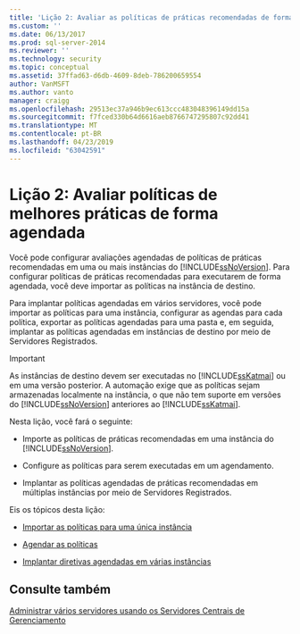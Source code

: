 ```yaml
---
title: 'Lição 2: Avaliar as políticas de práticas recomendadas de forma programada | Microsoft Docs'
ms.custom: ''
ms.date: 06/13/2017
ms.prod: sql-server-2014
ms.reviewer: ''
ms.technology: security
ms.topic: conceptual
ms.assetid: 37ffad63-d6db-4609-8deb-786200659554
author: VanMSFT
ms.author: vanto
manager: craigg
ms.openlocfilehash: 29513ec37a946b9ec613ccc483048396149dd15a
ms.sourcegitcommit: f7fced330b64d6616aeb8766747295807c92dd41
ms.translationtype: MT
ms.contentlocale: pt-BR
ms.lasthandoff: 04/23/2019
ms.locfileid: "63042591"
---
```

# <a name="lesson-2-evaluate-best-practices-policies-on-a-scheduled-basis"></a>Lição 2: Avaliar políticas de melhores práticas de forma agendada
  Você pode configurar avaliações agendadas de políticas de práticas recomendadas em uma ou mais instâncias do [!INCLUDE[ssNoVersion](../includes/ssnoversion-md.md)]. Para configurar políticas de práticas recomendadas para executarem de forma agendada, você deve importar as políticas na instância de destino.  
  
 Para implantar políticas agendadas em vários servidores, você pode importar as políticas para uma instância, configurar as agendas para cada política, exportar as políticas agendadas para uma pasta e, em seguida, implantar as políticas agendadas em instâncias de destino por meio de Servidores Registrados.  
  
> [!IMPORTANT]  
>  As instâncias de destino devem ser executadas no [!INCLUDE[ssKatmai](../includes/sskatmai-md.md)] ou em uma versão posterior. A automação exige que as políticas sejam armazenadas localmente na instância, o que não tem suporte em versões do [!INCLUDE[ssNoVersion](../includes/ssnoversion-md.md)] anteriores ao [!INCLUDE[ssKatmai](../includes/sskatmai-md.md)].  
  
 Nesta lição, você fará o seguinte:  
  
-   Importe as políticas de práticas recomendadas em uma instância do [!INCLUDE[ssNoVersion](../includes/ssnoversion-md.md)].  
  
-   Configure as políticas para serem executadas em um agendamento.  
  
-   Implantar as políticas agendadas de práticas recomendadas em múltiplas instâncias por meio de Servidores Registrados.  
  
 Eis os tópicos desta lição:  
  
-   [Importar as políticas para uma única instância](../../2014/tutorials/import-the-policies-to-a-single-instance.md)  
  
-   [Agendar as políticas](../../2014/tutorials/schedule-the-policies.md)  
  
-   [Implantar diretivas agendadas em várias instâncias](../../2014/tutorials/deploy-scheduled-policies-to-multiple-instances.md)  
  
## <a name="see-also"></a>Consulte também  
 [Administrar vários servidores usando os Servidores Centrais de Gerenciamento](../relational-databases/administer-multiple-servers-using-central-management-servers.md)  
  
  
